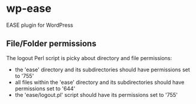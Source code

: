 wp-ease
=======

EASE plugin for WordPress

File/Folder permissions
-----------------------

The logout Perl script is picky about directory and file permissions:
- the 'ease' directory and its subdirectories should have permissions set to '755'
- all files within the 'ease' directory and its subdirectories should have permissions set to '644'
- the 'ease/logout.pl' script should have its permissions set to '755'